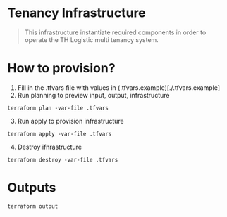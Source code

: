 # Tenancy Infrastructure
> This infrastructure instantiate required components in order to operate the TH Logistic multi tenancy system.

# How to provision?
1. Fill in the .tfvars file with values in (.tfvars.example)[./.tfvars.example]
2. Run planning to preview input, output, infrastructure

```
terraform plan -var-file .tfvars
```
3. Run apply to provision infrastructure

```
terraform apply -var-file .tfvars
```
4. Destroy ifnrastructure

```
terraform destroy -var-file .tfvars
```

# Outputs
```
terraform output
```
